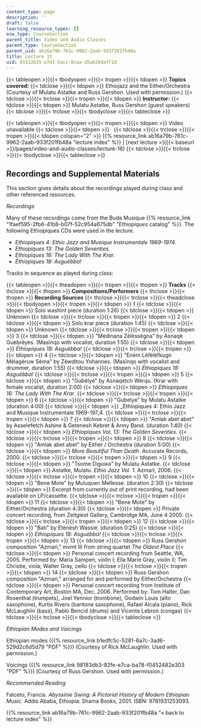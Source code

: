 ```yaml
---
content_type: page
description: ''
draft: false
learning_resource_types: []
ocw_type: CourseSection
parent_title: Video and Audio Classes
parent_type: CourseSection
parent_uid: ab16a79b-761c-9962-2aab-933f201fb48a
title: Lecture 13
uid: 01512b35-e7d1-5acc-0caa-d5ab2bdaff1d
---
```

{{< tableopen >}}{{< tbodyopen >}}{{< tropen >}}{{< tdopen >}}
**Topics covered:**
{{< tdclose >}}{{< tdopen >}}
Ethiojazz and the Either/Orchestra    
(Courtesy of Mulatu Astatke and Russ Gershon. Used with permission.)
{{< tdclose >}}{{< trclose >}}{{< tropen >}}{{< tdopen >}}
**Instructor:**
{{< tdclose >}}{{< tdopen >}}
Mulatu Astatke, Russ Gershon (guest speakers)
{{< tdclose >}}{{< trclose >}}{{< tbodyclose >}}{{< tableclose >}}

{{< tableopen >}}{{< tbodyopen >}}{{< tropen >}}{{< tdopen >}}
Video unavailable
{{< tdclose >}}{{< tdopen >}}
 
{{< tdclose >}}{{< trclose >}}{{< tropen >}}{{< tdopen colspan="2" >}}
{{% resource_link ab16a79b-761c-9962-2aab-933f201fb48a "lecture index" %}} | \[next lecture >\]({{< baseurl >}}/pages/video-and-audio-classes/lecture-16)
{{< tdclose >}}{{< trclose >}}{{< tbodyclose >}}{{< tableclose >}}

## Recordings and Supplemental Materials

This section gives details about the recordings played during class and other referenced resources.

*Recordings*

Many of these recordings come from the Buda Musique {{% resource_link "1faef595-2fb6-41b8-b07f-52c954a675db" "*Ethiopiques* catalog" %}}. The following Ethiopiques CDs were used in the lecture.

- *Ethiopiques 4: Ethio Jazz and Musique Instrumentale 1969-1974*.
- *Ethiopiques 13: The Golden Seventies*.
- *Ethiopiques 16: The Lady With The Krar*.
- *Éthiopiques 18: Asguèbba!*

Tracks in sequence as played during class:

{{< tableopen >}}{{< theadopen >}}{{< tropen >}}{{< thopen >}}
**Tracks**
{{< thclose >}}{{< thopen >}}
**Compositions/Performers**
{{< thclose >}}{{< thopen >}}
**Recording Sources**
{{< thclose >}}{{< trclose >}}{{< theadclose >}}{{< tbodyopen >}}{{< tropen >}}{{< tdopen >}}
1
{{< tdclose >}}{{< tdopen >}}
Solo washint piece (duration 1:26)
{{< tdclose >}}{{< tdopen >}}
Unknown
{{< tdclose >}}{{< trclose >}}{{< tropen >}}{{< tdopen >}}
2
{{< tdclose >}}{{< tdopen >}}
Solo krar piece (duration 1:45)
{{< tdclose >}}{{< tdopen >}}
Unknown
{{< tdclose >}}{{< trclose >}}{{< tropen >}}{{< tdopen >}}
3
{{< tdclose >}}{{< tdopen >}}
"Mèdinana Zèlèssègna" by Asnaqè Guèbrèyès. (Masïnqo with vocalist, duration 1:55)
{{< tdclose >}}{{< tdopen >}}
*Éthiopiques 18: Asguèbba!*
{{< tdclose >}}{{< trclose >}}{{< tropen >}}{{< tdopen >}}
4
{{< tdclose >}}{{< tdopen >}}
"Eném Lèfèlèfkugn Mèlagèruw Sèma" by Zèwditou Yohannes. (Masïnqo with vocalist and drummer, duration 1:55)
{{< tdclose >}}{{< tdopen >}}
*Éthiopiques 18: Asguèbba!*
{{< tdclose >}}{{< trclose >}}{{< tropen >}}{{< tdopen >}}
5
{{< tdclose >}}{{< tdopen >}}
"Gubèlyé" by Asnaqètch Wèrqu. (Krar with female vocalist, duration 2:00)
{{< tdclose >}}{{< tdopen >}}
*Ethiopiques 16: The Lady With The Krar*.
{{< tdclose >}}{{< trclose >}}{{< tropen >}}{{< tdopen >}}
6
{{< tdclose >}}{{< tdopen >}}
"Gubelye" by Mulatu Astatke (duration 4:00)
{{< tdclose >}}{{< tdopen >}}
\_Ethiopiques 4: Ethio Jazz and Musique Instrumentale 1969-197\_4.
{{< tdclose >}}{{< trclose >}}{{< tropen >}}{{< tdopen >}}
7
{{< tdclose >}}{{< tdopen >}}
"Amlak abet abet" by Asselefetch Ashine & Getenesh Kebret & Army Band. (duration 1:40)
{{< tdclose >}}{{< tdopen >}}
*Ethiopiques Vol. 13: The Golden Seventies*.
{{< tdclose >}}{{< trclose >}}{{< tropen >}}{{< tdopen >}}
8
{{< tdclose >}}{{< tdopen >}}
"Amlak abet abet" by Either / Orchestra (duration 5:00)
{{< tdclose >}}{{< tdopen >}}
*More Beautiful Than Death*. Accurate Records, 2000.
{{< tdclose >}}{{< trclose >}}{{< tropen >}}{{< tdopen >}}
9
{{< tdclose >}}{{< tdopen >}}
"Tsome Diguwa" by Mulatu Astatke.
{{< tdclose >}}{{< tdopen >}}
Astatke, Mulatu. *Ethio Jazz Vol. 1*. Azmari, 2006.
{{< tdclose >}}{{< trclose >}}{{< tropen >}}{{< tdopen >}}
10
{{< tdclose >}}{{< tdopen >}}
"Bene Mote" by Muluquen Mellesse. (duration 2:30)
{{< tdclose >}}{{< tdopen >}}
Excerpt from currently out of print recording, had been available on LP/cassette.
{{< tdclose >}}{{< trclose >}}{{< tropen >}}{{< tdopen >}}
11
{{< tdclose >}}{{< tdopen >}}
"Bene Mote" by Either/Orchestra (duration 4:30)
{{< tdclose >}}{{< tdopen >}}
Private concert recording, from Zeitgiest Gallery, Cambridge MA, June 4 2005.
{{< tdclose >}}{{< trclose >}}{{< tropen >}}{{< tdopen >}}
12
{{< tdclose >}}{{< tdopen >}}
"Bati" by Eténèsh Wassié. (duration 0:25)
{{< tdclose >}}{{< tdopen >}}
*Éthiopiques 18: Asguèbba!*
{{< tdclose >}}{{< trclose >}}{{< tropen >}}{{< tdopen >}}
13
{{< tdclose >}}{{< tdopen >}}
Russ Gershon composition "Azmari," mvmt III from string quartet *The Oldest Place*
{{< tdclose >}}{{< tdopen >}}
Personal concert recording from Seattle, WA, 2005. Performed by: Maria Sampen, violin I; Ella Marie Gray, violin II; Tim Christie, viola; Walter Gray, cello
{{< tdclose >}}{{< trclose >}}{{< tropen >}}{{< tdopen >}}
14
{{< tdclose >}}{{< tdopen >}}
Russ Gershon composition "Azmari," arranged for and performed by Either/Orchestra
{{< tdclose >}}{{< tdopen >}}
Personal concert recording from Institute of Contemporary Art, Boston MA, Dec. 2006. Performed by: Tom Halter, Dan Rosenthal (trumpets), Joel Yennior (trombone), Godwin Louis (alto saxophone), Kurtis Rivers (baritone saxophone), Rafael Alcala (piano), Rick McLaughlin (bass), Pablo Bencid (drums) and Vicente Lebron (congas)
{{< tdclose >}}{{< trclose >}}{{< tbodyclose >}}{{< tableclose >}}

*Ethiopian Modes and Voicings*

Ethiopian modes ({{% resource_link b1edfc5c-5281-6a7c-3ad6-529d2c6d5d79 "PDF" %}}) (Courtesy of Rick McLaughlin. Used with permission.)

Voicings ({{% resource_link 98183db3-82fe-e7ca-ba78-f0452482e303 "PDF" %}}) (Courtesy of Russ Gershon. Used with permission.)

*Recommended Reading*

Falceto, Francis. *Abyssinie Swing: A Pictorial History of Modern Ethiopian Music*. Addis Ababa, Ethiopia: Shama Books, 2001. ISBN: 9781931253093.

{{% resource_link ab16a79b-761c-9962-2aab-933f201fb48a "« back to lecture index" %}}